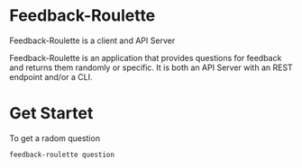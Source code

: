 # Feedback-Roulette
Feedback-Roulette is a client and API Server 

Feedback-Roulette is an application that provides questions for feedback and returns them randomly or specific. It is both an API Server with an REST endpoint and/or a CLI.

# Get Startet

To get a radom question 
```
feedback-roulette question 
```
